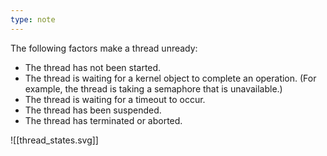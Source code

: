 ```yaml
---
type: note
---
```

The following factors make a thread unready:
- The thread has not been started.
- The thread is waiting for a kernel object to complete an operation. (For example, the thread is taking a semaphore that is unavailable.)
- The thread is waiting for a timeout to occur.
- The thread has been suspended.
- The thread has terminated or aborted.

![[thread_states.svg]]